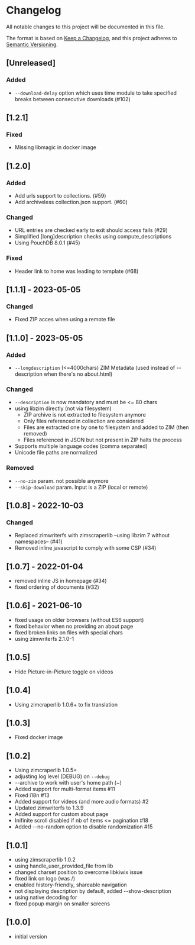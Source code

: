 # Changelog

All notable changes to this project will be documented in this file.

The format is based on [Keep a Changelog](https://keepachangelog.com/en/1.0.0/),
and this project adheres to [Semantic Versioning](https://semver.org/spec/v2.0.0.html).

## [Unreleased]

### Added

- `--download-delay` option which uses time module to take specified breaks between consecutive downloads (#102)

## [1.2.1]

### Fixed

- Missing libmagic in docker image

## [1.2.0]

### Added

- Add urls support to collections. (#59)
- Add archiveless collection.json support. (#60)

### Changed

- URL entries are checked early to exit should access fails (#29)
- Simplified [long]description checks using compute_descriptions
- Using PouchDB 8.0.1 (#45)

### Fixed

- Header link to home was leading to template (#68)

## [1.1.1] - 2023-05-05

### Changed

- Fixed ZIP acces when using a remote file

## [1.1.0] - 2023-05-05

### Added

- `--longdescription` (<=4000chars) ZIM Metadata (used instead of --description when there's no about.html)

### Changed

- `--description` is now mandatory and must be <= 80 chars
- using libzim directly (not via filesystem)
  - ZIP archive is not extracted to filesystem anymore
  - Only files referenced in collection are considered
  - Files are extracted one by one to filesystem and added to ZIM (then removed)
  - Files referenced in JSON but not present in ZIP halts the process
- Supports multiple language codes (comma separated)
- Unicode file paths are normalized

### Removed

- `--no-zim` param. not possible anymore
- `--skip-download` param. Input is a ZIP (local or remote)

## [1.0.8] - 2022-10-03

### Changed

- Replaced zimwriterfs with zimscraperlib –using libzim 7 without namespaces– (#41)
- Removed inline javascript to comply with some CSP (#34)

## [1.0.7] - 2022-01-04

- removed inline JS in homepage (#34)
- fixed ordering of documents (#32)

## [1.0.6] - 2021-06-10

- fixed usage on older browsers (without ES6 support)
- fixed behavior when no providing an about page
- fixed broken links on files with special chars
- using zimwriterfs 2.1.0-1

## [1.0.5]

- Hide Picture-in-Picture toggle on videos

## [1.0.4]

- Using zimcraperlib 1.0.6+ to fix translation

## [1.0.3]

- Fixed docker image

## [1.0.2]

- Using zimcraperlib 1.0.5+
- adjusting log level (DEBUG) on `--debug`
- --archive to work with user's home path (~)
- Added support for multi-format items #11
- Fixed i18n #13
- Added support for videos (and more audio formats) #2
- Updated zimwriterfs to 1.3.9
- Added support for custom about page
- Inifinite scroll disabled if nb of items <= pagination #18
- Added --no-random option to disable randomization #15

## [1.0.1]

- using zimscraperlib 1.0.2
- using handle_user_provided_file from lib
- changed charset position to overcome libkiwix issue
- fixed link on logo (was /)
- enabled history-friendly, shareable navigation
- not displaying description by default, added --show-description
- using native decoding for <audio/> if supported
- fixed popup margin on smaller screens

## [1.0.0]

- initial version
